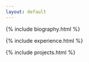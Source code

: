 ```yaml
---
layout: default
---
```


            
{% include biography.html %}
          
{% include experience.html %}
            
{% include projects.html %}
            


